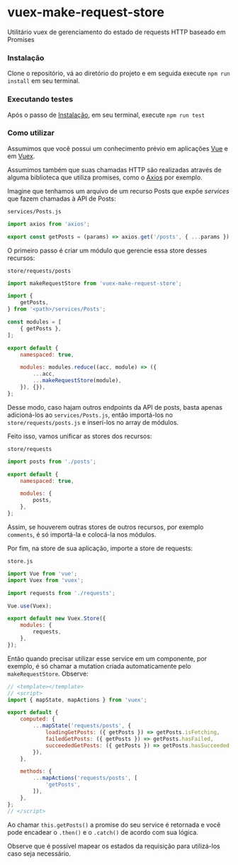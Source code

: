 # vuex-make-request-store
Utilitário vuex de gerenciamento do estado de requests HTTP baseado em Promises

### Instalação

Clone o repositório, vá ao diretório do projeto e em seguida execute `npm run install` em seu terminal.

### Executando testes

Após o passo de [Instalação](https://github.com/Sysvale/vuex-make-request-store#instala%C3%A7%C3%A3o), em seu terminal, execute `npm run test`

### Como utilizar

Assumimos que você possui um conhecimento prévio em aplicações [Vue](https://vuejs.org/) e em [Vuex](https://vuex.vuejs.org/).

Assumimos também que suas chamadas HTTP são realizadas através de alguma biblioteca que utiliza promises, como o [Axios](https://github.com/axios/axios) por exemplo.

Imagine que tenhamos um arquivo de um recurso Posts que expõe _services_ que fazem chamadas à API de Posts:

`services/Posts.js`
```javascript
import axios from 'axios';

export const getPosts = (params) => axios.get('/posts', { ...params });
```

O primeiro passo é criar um módulo que gerencie essa store desses recursos:

`store/requests/posts`
```javascript
import makeRequestStore from 'vuex-make-request-store';

import {
	getPosts,
} from '<path>/services/Posts';

const modules = [
	{ getPosts },
];

export default {
	namespaced: true,

	modules: modules.reduce((acc, module) => ({
		...acc,
		...makeRequestStore(module),
	}), {}),
};
```

Desse modo, caso hajam outros endpoints da API de posts, basta apenas adicioná-los ao `services/Posts.js`, então importá-los no `store/requests/posts.js` e inserí-los no array de módulos.

Feito isso, vamos unificar as stores dos recursos:

`store/requests`
```javascript
import posts from './posts';

export default {
	namespaced: true,

	modules: {
		posts,
	},
};
```

Assim, se houverem outras stores de outros recursos, por exemplo `comments`, é só importá-la e colocá-la nos módulos.

Por fim, na store de sua aplicação, importe a store de requests:

`store.js`
```javascript
import Vue from 'vue';
import Vuex from 'vuex';

import requests from './requests';

Vue.use(Vuex);

export default new Vuex.Store({
	modules: {
		requests,
	},
});
```

Então quando precisar utilizar esse service em um componente, por exemplo, é só chamar a mutation criada automaticamente pelo `makeRequestStore`. Observe:

```javascript
// <template></template>
// <script>
import { mapState, mapActions } from 'vuex';

export default {
	computed: {
		...mapState('requests/posts', {
			loadingGetPosts: ({ getPosts }) => getPosts.isFetching,
			failedGetPosts: ({ getPosts }) => getPosts.hasFailed,
			succeededGetPosts: ({ getPosts }) => getPosts.hasSucceeded,
		}),
	},

	methods: {
		...mapActions('requests/posts', [
			'getPosts',
		]),
	},
};
// </script>
```

Ao chamar `this.getPosts()` a promise do seu service é retornada e você pode encadear o `.then()` e o `.catch()` de acordo com sua lógica.

Observe que é possível mapear os estados da requisição para utilizá-los caso seja necessário.
